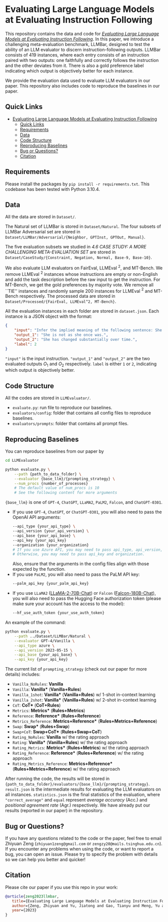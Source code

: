# Evaluating Large Language Models at Evaluating Instruction Following

This repository contains the data and code for *[Evaluating Large Language Models at Evaluating Instruction Following](https://arxiv.org/abs/2310.07641)*.
In this paper, we introduce a challenging meta-evaluation benchmark, LLMBar, designed to test the ability of an LLM evaluator to discern instruction-following outputs.
LLMBar consists of 419 instances, where each entry consists of an instruction paired with two outputs: one faithfully and correctly follows the instruction and the other deviates from it.
There is also a gold preference label indicating which output is objectively better for each instance.

We provide the evaluation data used to evaluate LLM evaluators in our paper.
This repository also includes code to reproduce the baselines in our paper.

## Quick Links

- [Evaluating Large Language Models at Evaluating Instruction Following](#evaluating-large-language-models-at-evaluating-instruction-following)
  - [Quick Links](#quick-links)
  - [Requirements](#requirements)
  - [Data](#data)
  - [Code Structure](#code-structure)
  - [Reproducing Baselines](#reproducing-baselines)
  - [Bug or Questions?](#bug-or-questions)
  - [Citation](#citation)

## Requirements

Please install the packages by `pip install -r requirements.txt`. This codebase has been tested with Python 3.10.4.

## Data

All the data are stored in `Dataset/`.

The Natural set of LLMBar is stored in `Dataset/Natural`.
The four subsets of LLMBar Adversarial set are stored in `Dataset/LLMBar/Adversarial/{Neighbor, GPTInst, GPTOut, Manual}`.

The five evaluation subsets we studied in *4.6 CASE STUDY: A MORE CHALLENGING META-EVALUATION SET* are stored in `Dataset/CaseStudy/{Constraint, Negation, Normal, Base-9, Base-10}`.

We also evaluate LLM evaluators on FairEval, LLMEval $^2$, and MT-Bench.
We remove LLMEval $^2$ instances whose instructions are empty or non-English and add the task description before the raw input to get the instruction.
For MT-Bench, we get the gold preferences by majority vote.
We remove all ``TIE'' instances and randomly sample 200 instances for LLMEval $^2$ and MT-Bench respectively.
The processed data are stored in `Dataset/Processed/{FairEval, LLMEval^2, MT-Bench}`.

All the evaluation instances in each folder are stored in `dataset.json`.
Each instance is a JSON object with the format:

```json
{
    "input": "Infer the implied meaning of the following sentence: She is not what she used to be.",
    "output_1": "She is not as she once was.",
    "output_2": "She has changed substantially over time.",
    "label": 2
}
```

`"input"` is the input instruction.
`"output_1"` and `"output_2"` are the two evaluated outputs $O_1$ and $O_2$  respectively.
`label` is either `1` or `2`, indicating which output is objectively better.

## Code Structure

All the codes are stored in `LLMEvaluator/`.

* `evaluate.py`: run file to reproduce our baselines.
* `evaluators/config`: folder that contains all config files to reproduce baselines.
* `evaluators/prompts`: folder that contains all prompt files.

## Reproducing Baselines

You can reproduce baselines from our paper by
```bash
cd LLMEvaluator

python evaluate.py \
    --path {path_to_data_folder} \
    --evaluator {base_llm}/{prompting_strategy} \
    --num_procs {number_of_processes}
    # The default value of num_procs is 10
    # See the following content for more arguments
```

`{base_llm}` is one of `GPT-4`, `ChatGPT`, `LLaMA2`, `PaLM2`, `Falcon`, and `ChatGPT-0301`.

- If you use `GPT-4`, `ChatGPT`, or `ChatGPT-0301`, you will also need to pass the OpenAI API arguments:
    ```bash
    --api_type {your_api_type} \
    --api_version {your_api_version} \
    --api_base {your_api_base} \
    --api_key {your_api_key}
    --organization {your_organization}
    # If you use Azure API, you may need to pass api_type, api_version, api_base, and api_key.
    # Otherwise, you may need to pass api_key and organization.
    ```
    Also, ensure that the arguments in the config files align with those expected by the function.
- If you use `PaLM2`, you will also need to pass the PaLM API key:
    ```bash
    --palm_api_key {your_palm_api_key}
    ```
- If you use `LLaMA2` ([LLaMA-2-70B-Chat](https://huggingface.co/meta-llama/Llama-2-70b-chat-hf)) or `Falcon` ([Falcon-180B-Chat](https://huggingface.co/tiiuae/falcon-180B-chat)), you will also need to pass the Hugging Face authorization token (please make sure your account has the access to the model):
    ```bash
    --hf_use_auth_token {your_use_auth_token}
    ```

An example of the command:

```bash
python evaluate.py \
    --path ../Dataset/LLMBar/Natural \
    --evaluator GPT-4/Vanilla \
    --api_type azure \
    --api_version 2023-05-15 \
    --api_base {your_api_base} \
    --api_key {your_api_key}
```

The current list of `prompting_strategy` (check out our paper for more details) includes:

- `Vanilla_NoRules`: **Vanilla**
- `Vanilla`: **Vanilla\*** (**Vanilla+Rules**)
- `Vanilla_1shot`: **Vanilla\*** (**Vanilla+Rules**) w/ 1-shot in-context learning
- `Vanilla_2shot`: **Vanilla\*** (**Vanilla+Rules**) w/ 2-shot in-context learning
- `CoT`: **CoT\*** (**CoT+Rules**)
- `Metrics`: **Metrics\*** (**Rules+Metrics**)
- `Reference`: **Reference\*** (**Rules+Reference**)
- `Metrics_Reference`: **Metrics+Reference\*** (**Rules+Metrics+Reference**)
- `Swap`: **Swap\*** (**Rules+Swap**)
- `Swap+CoT`: **Swap+CoT\*** (**Rules+Swap+CoT**)
- `Rating_NoRules`: **Vanilla** w/ the rating approach
- `Rating`: **Vanilla\*** (**Vanilla+Rules**) w/ the rating approach
- `Rating_Metrics`: **Metrics\*** (**Rules+Metrics**) w/ the rating approach
- `Rating_Reference`: **Reference\*** (**Rules+Reference**) w/ the rating approach
- `Rating_Metrics_Reference`: **Metrics+Reference\*** (**Rules+Metrics+Reference**) w/ the rating approach

After running the code, the results will be stored in `{path_to_data_folder}/evaluators/{base_llm}/{prompting_strategy}`.
`result.json` is the intermediate results for evaluating the LLM evaluators on all instances.
`statistics.json` is the final statistics of the evaluation, where `"correct_average"` and `equal` represent *average accuracy* (Acc.) and *positional agreement rate* (Agr.) respectively.
We have already put our results (reported in our paper) in the repository.

## Bug or Questions?

If you have any questions related to the code or the paper, feel free to email Zhiyuan Zeng (`zhiyuan1zeng@gmail.com` or `zengzy20@mails.tsinghua.edu.cn`).
If you encounter any problems when using the code, or want to report a bug, you can open an issue.
Please try to specify the problem with details so we can help you better and quicker!

## Citation

Please cite our paper if you use this repo in your work:

```bibtex
@article{zeng2023llmbar,
   title={Evaluating Large Language Models at Evaluating Instruction Following},
   author={Zeng, Zhiyuan and Yu, Jiatong and Gao, Tianyu and Meng, Yu and Goyal, Tanya and Chen, Danqi},
   year={2023}
}
```